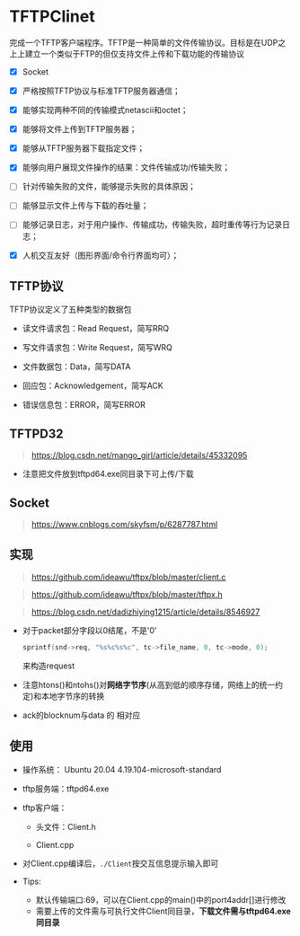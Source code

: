 # TFTPClinet

完成一个TFTP客户端程序。TFTP是一种简单的文件传输协议。目标是在UDP之上上建立一个类似于FTP的但仅支持文件上传和下载功能的传输协议

+ [x] Socket

+ [x] 严格按照TFTP协议与标准TFTP服务器通信；

+ [x] 能够实现两种不同的传输模式netascii和octet；

+ [x] 能够将文件上传到TFTP服务器；

+ [x] 能够从TFTP服务器下载指定文件；

+ [x] 能够向用户展现文件操作的结果：文件传输成功/传输失败；

+ [ ] 针对传输失败的文件，能够提示失败的具体原因；

+ [ ] 能够显示文件上传与下载的吞吐量；

+ [ ] 能够记录日志，对于用户操作、传输成功，传输失败，超时重传等行为记录日志；

+ [x] 人机交互友好（图形界面/命令行界面均可）；

## TFTP协议

TFTP协议定义了五种类型的数据包

+ 读文件请求包：Read Request，简写RRQ

+ 写文件请求包：Write Request，简写WRQ

+ 文件数据包：Data，简写DATA

+ 回应包：Acknowledgement，简写ACK

+ 错误信息包：ERROR，简写ERROR

## TFTPD32

> https://blog.csdn.net/mango_girl/article/details/45332095

+ 注意把文件放到tftpd64.exe同目录下可上传/下载

## Socket

> https://www.cnblogs.com/skyfsm/p/6287787.html

## 实现

> https://github.com/ideawu/tftpx/blob/master/client.c

> https://github.com/ideawu/tftpx/blob/master/tftpx.h

> https://blog.csdn.net/dadizhiying1215/article/details/8546927

+ 对于packet部分字段以0结尾，不是'0'

  ```c
  sprintf(snd->req, "%s%c%s%c", tc->file_name, 0, tc->mode, 0);
  ```

  来构造request

+ 注意htons()和ntohs()对**网络字节序**(从高到低的顺序存储，网络上的统一约定)和本地字节序的转换

+ ack的blocknum与data 的 相对应

## 使用

+ 操作系统： Ubuntu 20.04   4.19.104-microsoft-standard

+ tftp服务端：tftpd64.exe

+ tftp客户端：

  + 头文件：Client.h

  + Client.cpp 

+ 对Client.cpp编译后，`./Client`按交互信息提示输入即可

+ Tips:
  + 默认传输端口:69，可以在Client.cpp的main()中的port4addr[]进行修改
  + 需要上传的文件需与可执行文件Client同目录，**下载文件需与tftpd64.exe同目录**